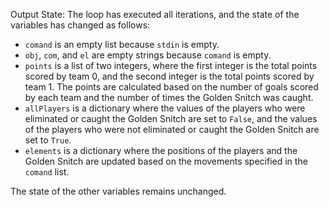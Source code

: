 Output State: The loop has executed all iterations, and the state of the variables has changed as follows:

*   `comand` is an empty list because `stdin` is empty.
*   `obj`, `com`, and `el` are empty strings because `comand` is empty.
*   `points` is a list of two integers, where the first integer is the total points scored by team 0, and the second integer is the total points scored by team 1. The points are calculated based on the number of goals scored by each team and the number of times the Golden Snitch was caught.
*   `allPlayers` is a dictionary where the values of the players who were eliminated or caught the Golden Snitch are set to `False`, and the values of the players who were not eliminated or caught the Golden Snitch are set to `True`.
*   `elements` is a dictionary where the positions of the players and the Golden Snitch are updated based on the movements specified in the `comand` list.

The state of the other variables remains unchanged.